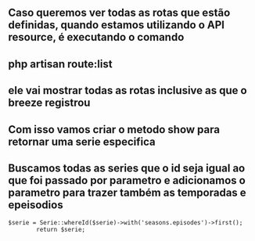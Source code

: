## Caso queremos ver todas as rotas que estão definidas, quando estamos utilizando o API resource, é executando o comando 
## php artisan route:list
## ele vai mostrar todas as rotas inclusive as que o breeze registrou 

## Com isso vamos criar o metodo show para retornar uma serie especifica
## Buscamos todas as series que o id seja igual ao que foi passado por parametro e adicionamos o parametro para trazer também as temporadas e epeisodios 

```
$serie = Serie::whereId($serie)->with('seasons.episodes')->first();
        return $serie;

``` 